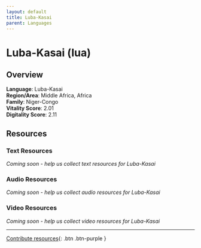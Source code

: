 ```yaml
---
layout: default
title: Luba-Kasai
parent: Languages
---
```


# Luba-Kasai (lua)

## Overview

**Language**: Luba-Kasai  
**Region/Area**: Middle Africa, Africa  
**Family**: Niger-Congo  
**Vitality Score**: 2.01  
**Digitality Score**: 2.11  

## Resources

### Text Resources
*Coming soon - help us collect text resources for Luba-Kasai*

### Audio Resources
*Coming soon - help us collect audio resources for Luba-Kasai*

### Video Resources
*Coming soon - help us collect video resources for Luba-Kasai*

---

[Contribute resources](https://fairtrain.github.io/){: .btn .btn-purple }
